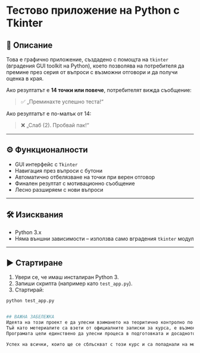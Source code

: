 # Тестово приложение на Python с Tkinter

## 🧠 Описание

Това е графично приложение, създадено с помощта на `tkinter` (вградения GUI toolkit на Python), което позволява на потребителя да премине през серия от въпроси с възможни отговори и да получи оценка в края.

Ако резултатът е **14 точки или повече**, потребителят вижда съобщение:
> ✅ „Преминахте успешно теста!“

Ако резултатът е по-малък от 14:
> ❌ „Слаб (2). Пробвай пак!“

---

## ⚙️ Функционалности

- GUI интерфейс с `Tkinter`
- Навигация през въпроси с бутони
- Автоматично отбелязване на точки при верен отговор
- Финален резултат с мотивационно съобщение
- Лесно разширяем с нови въпроси

---

## 🛠️ Изисквания

- Python 3.x  
- Няма външни зависимости – използва само вградения `tkinter` модул

---

## ▶️ Стартиране

1. Увери се, че имаш инсталиран Python 3.
2. Запиши скрипта (например като `test_app.py`).
3. Стартирай:

```bash
python test_app.py


## ВАЖНА ЗАБЕЛЕЖКА
Идеята на този проект е да улесни взимането на теоритично контролно по Висша Алгебра във ФМИ, а също и да упражня знаничта си в Python. Използвани са официални материали от курса за съставянето на въпросите. В случай, че забележите неточности, може да отбележите като коментар.
Тъй като метериалите са взети от официалните записки за курса, е възможно да са доста идентични със самия изпит, но в такъв слчай, ще е съвпадение.
Програмата цели единствено да улесни процеса в подготовката и досадното учене на теорията, не да изнася изпитни материали.

Успех на всички, които ще се сблъскват с този курс и са попаднали на моето приложение. Надявам се да ви помогне да научите езика на висшата алгебра с всички дефиниции и доказателства, така, както писането му и тестването му, помогнаха на мен. 
